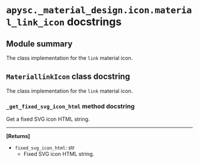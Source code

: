 # `apysc._material_design.icon.material_link_icon` docstrings

## Module summary

The class implementation for the `link` material icon.

## `MateriallinkIcon` class docstring

The class implementation for the `link` material icon.

### `_get_fixed_svg_icon_html` method docstring

Get a fixed SVG icon HTML string.<hr>

**[Returns]**

- `fixed_svg_icon_html`: str
  - Fixed SVG icon HTML string.